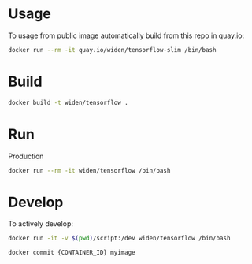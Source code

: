 Usage
=====

To usage from public image automatically build from this repo in quay.io:

```bash
docker run --rm -it quay.io/widen/tensorflow-slim /bin/bash
```

Build 
=====

```bash
docker build -t widen/tensorflow .
```

Run
===

Production

```bash
docker run --rm -it widen/tensorflow /bin/bash
```


Develop 
=======
To actively develop:

```bash
docker run -it -v $(pwd)/script:/dev widen/tensorflow /bin/bash

docker commit {CONTAINER_ID} myimage

```
